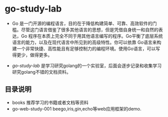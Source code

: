 # go-study-lab
- Go 是一门开源的编程语言，目的在于降低构建简单、可靠、高效软件的门槛。尽管这门语言借鉴了很多其他语言的思想，但是凭借自身统一和自然的表达，Go 程序在本质上完全不同于用其他语言编写的程序。Go平衡了底层系统语言的能力，以及在现代语言中所见到的高级特性。你可以依靠 Go语言来构建一个非常快捷、高性能且有足够控制力的编程环境。使用Go语言，可以写得更少，做得更多。

- *go-study-lab* 是学习研究golang的一个实验室，后面会逐步记录和收集学习研究golang不错的文档资料。

## 目录说明
- books 推荐学习的书籍或者文档等资料
- go-web-study-001 beego,iris,gin,echo等web应用框架的demo.
